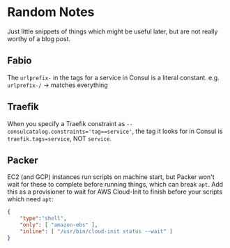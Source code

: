 # Random Notes

Just little snippets of things which might be useful later, but are not really worthy of a blog post.

## Fabio

The  `urlprefix-` in the tags for a service in Consul is a literal constant.
e.g. `urlprefix-/` -> matches everything


## Traefik

When you specify a Traefik constraint as `--consulcatalog.constraints='tag==service'`, the tag it looks for in Consul is `traefik.tags=service`, NOT `service`.


## Packer

EC2 (and GCP) instances run scripts on machine start, but Packer won't wait for these to complete before running things, which can break `apt`.  Add this as a provisioner to wait for AWS Cloud-Init to finish before your scripts which need `apt`:

```json
{
    "type":"shell",
    "only": [ "amazon-ebs" ],
    "inline": [ "/usr/bin/cloud-init status --wait" ]
}
```

